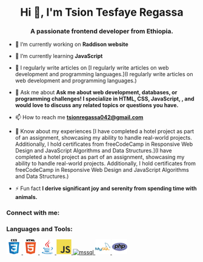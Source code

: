 <h1 align="center">Hi 👋, I'm Tsion Tesfaye Regassa</h1>
<h3 align="center">A passionate frontend developer from Ethiopia.</h3>

- 🔭 I’m currently working on **Raddison website**

- 🌱 I’m currently learning **JavaScript**

- 📝 I regularly write articles on [I regularly write articles on web development and programming languages.](I regularly write articles on web development and programming languages.)

- 💬 Ask me about **Ask me about web development, databases, or programming challenges! I specialize in HTML, CSS, JavaScript, , and would love to discuss any related topics or questions you have.**

- 📫 How to reach me **tsionregassa042@gmail.com**

- 📄 Know about my experiences [I have completed a hotel project as part of an assignment, showcasing my ability to handle real-world projects. Additionally, I hold certificates from freeCodeCamp in Responsive Web Design and JavaScript Algorithms and Data Structures.](I have completed a hotel project as part of an assignment, showcasing my ability to handle real-world projects. Additionally, I hold certificates from freeCodeCamp in Responsive Web Design and JavaScript Algorithms and Data Structures.)

- ⚡ Fun fact **I derive significant joy and serenity from spending time with animals.**

<h3 align="left">Connect with me:</h3>
<p align="left">
</p>

<h3 align="left">Languages and Tools:</h3>
<p align="left"> <a href="https://www.w3schools.com/css/" target="_blank" rel="noreferrer"> <img src="https://raw.githubusercontent.com/devicons/devicon/master/icons/css3/css3-original-wordmark.svg" alt="css3" width="40" height="40"/> </a> <a href="https://www.w3.org/html/" target="_blank" rel="noreferrer"> <img src="https://raw.githubusercontent.com/devicons/devicon/master/icons/html5/html5-original-wordmark.svg" alt="html5" width="40" height="40"/> </a> <a href="https://www.java.com" target="_blank" rel="noreferrer"> <img src="https://raw.githubusercontent.com/devicons/devicon/master/icons/java/java-original.svg" alt="java" width="40" height="40"/> </a> <a href="https://developer.mozilla.org/en-US/docs/Web/JavaScript" target="_blank" rel="noreferrer"> <img src="https://raw.githubusercontent.com/devicons/devicon/master/icons/javascript/javascript-original.svg" alt="javascript" width="40" height="40"/> </a> <a href="https://www.microsoft.com/en-us/sql-server" target="_blank" rel="noreferrer"> <img src="https://www.svgrepo.com/show/303229/microsoft-sql-server-logo.svg" alt="mssql" width="40" height="40"/> </a> <a href="https://www.mysql.com/" target="_blank" rel="noreferrer"> <img src="https://raw.githubusercontent.com/devicons/devicon/master/icons/mysql/mysql-original-wordmark.svg" alt="mysql" width="40" height="40"/> </a> <a href="https://www.php.net" target="_blank" rel="noreferrer"> <img src="https://raw.githubusercontent.com/devicons/devicon/master/icons/php/php-original.svg" alt="php" width="40" height="40"/> </a> </p>

